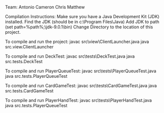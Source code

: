 Team: 
Antonio
Cameron
Chris
Matthew

Compilation Instructions:
Make sure you have a Java Development Kit (JDK) installed.
	Find the JDK (should be in c:\Program Files\Java)
	Add JDK to path (set path=%path%;<path-to-jdk>\jdk-9.0.1\bin)
Change Directory to the location of this project.

To compile and run the project: 
javac src\view\ClientLauncher.java
java src.view.ClientLauncher
 
To compile and run DeckTest:
javac src\tests\DeckTest.java
java src.tests.DeckTest
 
To compile and run PlayerQueueTest:
javac src\tests\PlayerQueueTest.java
java src.tests.PlayerQueueTest
 
To compile and run CardGameTest:
javac src\tests\CardGameTest.java
java src.tests.CardGameTest
 
To compile and run PlayerHandTest:
javac src\tests\PlayerHandTest.java
java src.tests.PlayerQueueTest
